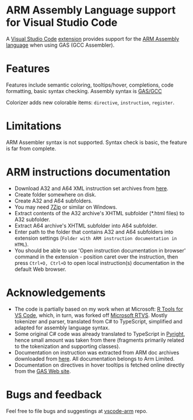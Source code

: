 # ARM Assembly Language support for Visual Studio Code
A [Visual Studio Code](https://code.visualstudio.com/) [extension](https://marketplace.visualstudio.com/VSCode) provides support for the [ARM Assembly language](https://developer.arm.com/documentation/dui0068/b/ARM-Instruction-Reference) when using GAS (GCC Assembler). 

# Features
Features include semantic coloring, tooltips/hover, completions, code formatting, basic syntax checking. Assembly syntax is [GAS/GCC](https://sourceware.org/binutils/docs/as/index.html#SEC_Contents)

Colorizer adds new colorable items: `directive`, `instruction`, `register`.

# Limitations
ARM Assembler syntax is not supported. Syntax check is basic, the feature is far from complete.

# ARM instructions documentation
- Download A32 and A64 XML instruction set archives from [here](https://developer.arm.com/downloads/-/exploration-tools).
- Create folder somewhere on disk.
- Create A32 and A64 subfolders.
- You may need [7Zip](https://7-zip.org/) or similar on Windows.
- Extract contents of the A32 archive's XHTML subfolder (*.html files) to A32 subfolder.
- Extract A64 archive's XHTML subfolder into A64 subfolder.
- Enter path to the folder that contains A32 and A64 subfolders into extension settings (`Folder with ARM instruction documentation in HTML`).
- You should be able to use 'Open instruction documentation in browser' command in the extension - position caret over the instruction, then press `Ctrl+O, Ctrl+D` to open local instruction(s) documentation in the default Web browser.

# Acknowledgements
- The code is partially based on my work when at Microsoft: [R Tools for VS Code](https://github.com/MikhailArkhipov/vscode-r), which, in turn, was forked off [Microsoft RTVS](https://github.com/microsoft/rtvs). Mostly tokenizer and parser, translated from C# to TypeScript, simplified and adapted for assembly language syntax. 
- Some original C# code was already translated to TypeScript in [Pyright](https://github.com/microsoft/pyright), hence small amount was taken from there (fragments primarily related to the tokenization and supporting classes).
- Documentation on instruction was extracted from ARM doc archives downloaded from [here](https://developer.arm.com/downloads/-/exploration-tools). All documentation belongs to Arm Limited. 
- Documentation on directives in hover tooltips is fetched online directly from the [GAS Web site](https://sourceware.org/binutils/docs/as/index.html#SEC_Contents).

# Bugs and feedback
Feel free to file bugs and suggestings at [vscode-arm](https://github.com/MikhailArkhipov/vscode-arm) repo.




